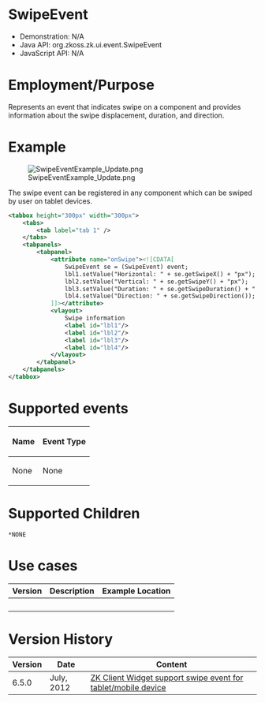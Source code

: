 

# SwipeEvent

- Demonstration: N/A
- Java API: <javadoc>org.zkoss.zk.ui.event.SwipeEvent </javadoc>
- JavaScript API: N/A

# Employment/Purpose

Represents an event that indicates swipe on a component and provides
information about the swipe displacement, duration, and direction.

# Example

<figure>
<img src="SwipeEventExample_Update.png"
title="SwipeEventExample_Update.png" />
<figcaption>SwipeEventExample_Update.png</figcaption>
</figure>

The swipe event can be registered in any component which can be swiped
by user on tablet devices.

``` xml
<tabbox height="300px" width="300px">
    <tabs>
        <tab label="tab 1" />
    </tabs>
    <tabpanels>
        <tabpanel>
            <attribute name="onSwipe"><![CDATA[
                SwipeEvent se = (SwipeEvent) event;
                lbl1.setValue("Horizontal: " + se.getSwipeX() + "px");
                lbl2.setValue("Vertical: " + se.getSwipeY() + "px");
                lbl3.setValue("Duration: " + se.getSwipeDuration() + " milliseconds");
                lbl4.setValue("Direction: " + se.getSwipeDirection());
            ]]></attribute>
            <vlayout>
                Swipe information
                <label id="lbl1"/>
                <label id="lbl2"/>
                <label id="lbl3"/>
                <label id="lbl4"/>
            </vlayout>
        </tabpanel>
    </tabpanels>
</tabbox>
```

# Supported events

<table>
<thead>
<tr class="header">
<th><center>
<p>Name</p>
</center></th>
<th><center>
<p>Event Type</p>
</center></th>
</tr>
</thead>
<tbody>
<tr class="odd">
<td><p>None</p></td>
<td><p>None</p></td>
</tr>
</tbody>
</table>

# Supported Children

`*NONE`

# Use cases

| Version | Description | Example Location |
|---------|-------------|------------------|
|         |             |                  |

# Version History

| Version | Date       | Content                                                                                                  |
|---------|------------|----------------------------------------------------------------------------------------------------------|
| 6.5.0   | July, 2012 | [ZK Client Widget support swipe event for tablet/mobile device](http://tracker.zkoss.org/browse/ZK-1241) |


